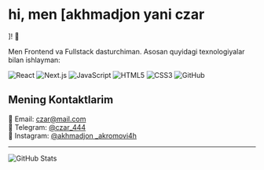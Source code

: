 # hi, men [akhmadjon yani czar
]! 👋

Men Frontend va Fullstack dasturchiman. Asosan quyidagi texnologiyalar bilan ishlayman:

![React](https://img.shields.io/badge/-React-61DAFB?style=flat&logo=react&logoColor=black)
![Next.js](https://img.shields.io/badge/-Next.js-000000?style=flat&logo=nextdotjs&logoColor=white)
![JavaScript](https://img.shields.io/badge/-JavaScript-F7DF1E?style=flat&logo=javascript&logoColor=black)
![HTML5](https://img.shields.io/badge/-HTML5-E34F26?style=flat&logo=html5&logoColor=white)
![CSS3](https://img.shields.io/badge/-CSS3-1572B6?style=flat&logo=css3)
![GitHub](https://img.shields.io/badge/-GitHub-181717?style=flat&logo=github)


## Mening Kontaktlarim

📧 Email: czar@mail.com  
📱 Telegram: [@czar_444](https://t.me/username)  
📸 Instagram: [@akhmadjon
_akromovi4h](https://instagram.com/username)  

---

![GitHub Stats](https://github-readme-stats.vercel.app/api?username=username&show_icons=true&theme=radical)

